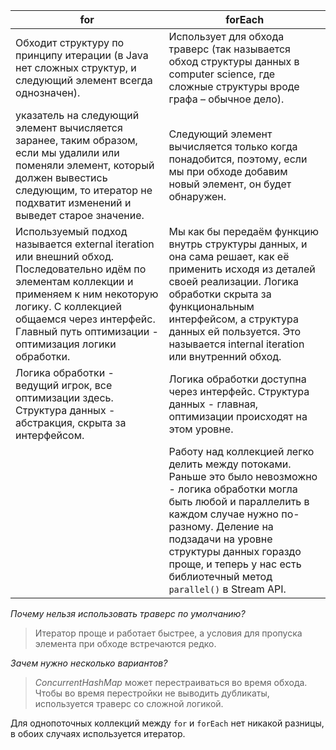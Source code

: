 
| for                                                                                                                                                                                                                                                  | forEach                                                                                                                                                                                                                                                                                            |
| ---------------------------------------------------------------------------------------------------------------------------------------------------------------------------------------------------------------------------------------------------- | -------------------------------------------------------------------------------------------------------------------------------------------------------------------------------------------------------------------------------------------------------------------------------------------------- |
| Обходит структуру по принципу итерации (в Java нет сложных структур, и следующий элемент всегда однозначен).                                                                                                                                         | Использует для обхода траверс (так называется обход структуры данных в computer science, где сложные структуры вроде графа – обычное дело).                                                                                                                                                        |
| указатель на следующий элемент вычисляется заранее, таким образом, если мы удалили или поменяли элемент, который должен вывестись следующим, то итератор не подхватит изменений и выведет старое значение.                                           | Следующий элемент вычисляется только когда понадобится, поэтому, если мы при обходе добавим новый элемент, он будет обнаружен.                                                                                                                                                                     |
| Используемый подход называется external iteration или внешний обход. Последовательно идём по элементам коллекции и применяем к ним некоторую логику. С коллекцией общаемся через интерфейс. Главный путь оптимизации - оптимизация логики обработки. | Мы как бы передаём функцию внутрь структуры данных, и она сама решает, как её применить исходя из деталей своей реализации. Логика обработки скрыта за функциональным интерфейсом, а структура данных ей пользуется. Это называется internal iteration или внутренний обход.                       |
| Логика обработки - ведущий игрок, все оптимизации здесь. Структура данных - абстракция, скрыта за интерфейсом.                                                                                                                                       | Логика обработки доступна через интерфейс. Структура данных - главная, оптимизации происходят на этом уровне.                                                                                                                                                                                      |
|                                                                                                                                                                                                                                                      | Работу над коллекцией легко делить между потоками. Раньше это было невозможно - логика обработки могла быть любой и параллелить в каждом случае нужно по-разному. Деление на подзадачи на уровне структуры данных гораздо проще, и теперь у нас есть библиотечный метод `parallel()` в Stream API. |
*Почему нельзя использовать траверс по умолчанию?*
>Итератор проще и работает быстрее, а условия для пропуска элемента при обходе встречаются редко.

*Зачем нужно несколько вариантов?*
>*ConcurrentHashMap* может перестраиваться во время обхода. Чтобы во время перестройки не выводить дубликаты, используется траверс со сложной логикой.

Для однопоточных коллекций между `for` и `forEach` нет никакой разницы, в обоих случаях используется итератор.
